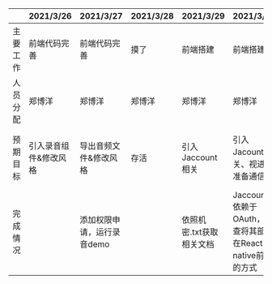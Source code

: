 |          | 2021/3/26             | 2021/3/27             | 2021/3/28 | 2021/3/29        | 2021/3/30                       | 2021/3/31                     | 2021/4/1                      |
| -------- | --------------------- | --------------------- | --------- | ---------------- | ------------------------------- | ----------------------------- | ----------------------------- |
| 主要工作 | 前端代码完善          | 前端代码完善          | 摸了      | 前端搭建         | 前端搭建                        | 前端搭建                      | 前端搭建                      |
| 人员分配 | 郑博洋                | 郑博洋                | 郑博洋    | 郑博洋           | 郑博洋                          | 郑博洋                        | 郑博洋                        |
| 预期目标 | 引入录音组件&修改风格 | 导出音频文件&修改风格 | 存活      | 引入Jaccount相关 | 引入Jacount相关、视进度准备通信 | 引入Jacount相关、搭建社区模块 | 引入Jacount相关、搭建社区模块 |
| 完成情况 |                      |   添加权限申请，运行录音demo                     |           |     依照机密.txt获取相关文档          |     Jaccount依赖于OAuth，调查将其部署在React-native前端的方式   |                              |                               |
